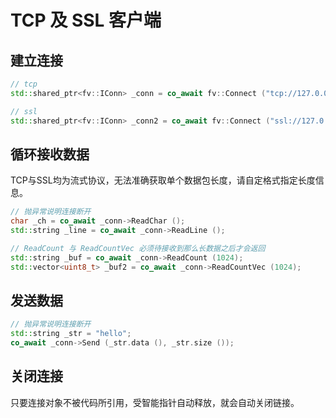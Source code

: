# TCP 及 SSL 客户端

## 建立连接

```cpp
// tcp
std::shared_ptr<fv::IConn> _conn = co_await fv::Connect ("tcp://127.0.0.1:1234");

// ssl
std::shared_ptr<fv::IConn> _conn2 = co_await fv::Connect ("ssl://127.0.0.1:1235");
```

## 循环接收数据

TCP与SSL均为流式协议，无法准确获取单个数据包长度，请自定格式指定长度信息。

```cpp
// 抛异常说明连接断开
char _ch = co_await _conn->ReadChar ();
std::string _line = co_await _conn->ReadLine ();

// ReadCount 与 ReadCountVec 必须待接收到那么长数据之后才会返回
std::string _buf = co_await _conn->ReadCount (1024);
std::vector<uint8_t> _buf2 = co_await _conn->ReadCountVec (1024);
```

## 发送数据

```cpp
// 抛异常说明连接断开
std::string _str = "hello";
co_await _conn->Send (_str.data (), _str.size ());
```

## 关闭连接

只要连接对象不被代码所引用，受智能指针自动释放，就会自动关闭链接。
